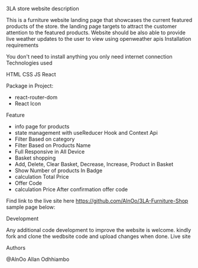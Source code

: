 3LA store website
description

This is a furniture website landing page that showcases the current featured products of the store. the landing page targets to attract the customer attention to the featured products. Website should be also able to provide live weather updates to the user to view using openweather apis
Installation requirements

You don't need to install anything you only need internet connection
Technologies used

HTML CSS JS React

Package in Project:

- react-router-dom
- React Icon

Feature

- info page for products
- state management with useReducer Hook and Context Api
- Filter Based on category
- Filter Based on Products Name
- Full Responsive in All Device
- ‌Basket shopping
- Add, Delete, Clear Basket, Decrease, Increase, Product in Basket
- Show Number of products In Badge
- calculation Total Price
- Offer Code
- calculation Price After confirmation offer code

Find link to the live site here  https://github.com/AlnOo/3LA-Furniture-Shop
sample page below:



Development

Any additional code development to improve the website is welcome. kindly fork and clone the wedbsite code and upload changes when done.
Live site

Authors

@AlnOo Allan Odhhiambo